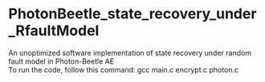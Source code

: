 # PhotonBeetle_state_recovery_under_RfaultModel
An unoptimized software implementation of state recovery under random fault model in Photon-Beetle AE  
To run the code, follow this command:
gcc main.c encrypt.c photon.c 
